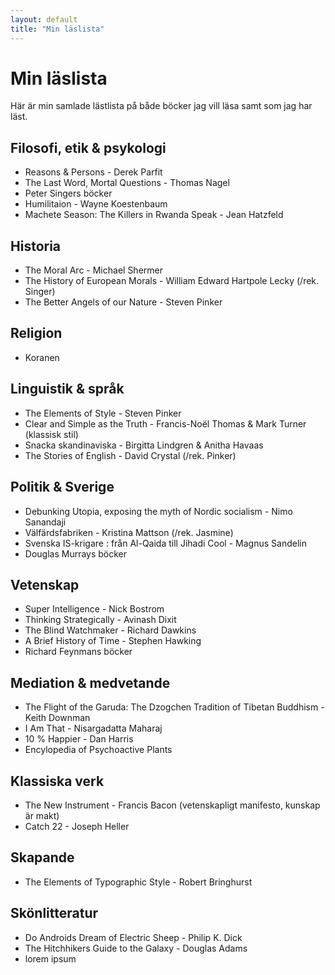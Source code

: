 ```yaml
---
layout: default
title: "Min läslista"
---
```

# Min läslista
Här är min samlade lästlista på både böcker jag vill läsa samt som jag har läst.
## Filosofi, etik & psykologi
* Reasons & Persons - Derek Parfit
* The Last Word, Mortal Questions - Thomas Nagel
* Peter Singers böcker
* Humilitaion - Wayne Koestenbaum
* Machete Season: The Killers in Rwanda Speak - Jean Hatzfeld
## Historia
* The Moral Arc - Michael Shermer
* The History of European Morals - William Edward Hartpole Lecky (/rek. Singer)
* The Better Angels of our Nature - Steven Pinker
## Religion
* Koranen
## Linguistik & språk
* The Elements of Style - Steven Pinker
* Clear and Simple as the Truth - Francis-Noël Thomas & Mark Turner (klassisk stil)
* Snacka skandinaviska - Birgitta Lindgren & Anitha Havaas
* The Stories of English - David Crystal (/rek. Pinker)
## Politik & Sverige
* Debunking Utopia, exposing the myth of Nordic socialism - Nimo Sanandaji
* Välfärdsfabriken - Kristina Mattson (/rek. Jasmine)
* Svenska IS-krigare : från Al-Qaida till Jihadi Cool - Magnus Sandelin
* Douglas Murrays böcker
## Vetenskap
* Super Intelligence - Nick Bostrom
* Thinking Strategically - Avinash Dixit
* The Blind Watchmaker - Richard Dawkins
* A Brief History of Time - Stephen Hawking
* Richard Feynmans böcker
## Mediation & medvetande
* The Flight of the Garuda: The Dzogchen Tradition of Tibetan Buddhism - Keith Downman
* I Am That - Nisargadatta Maharaj
* 10 % Happier - Dan Harris
* Encylopedia of Psychoactive Plants
## Klassiska verk
* The New Instrument - Francis Bacon (vetenskapligt manifesto, kunskap är makt)
* Catch 22 - Joseph Heller
## Skapande
* The Elements of Typographic Style - Robert Bringhurst
## Skönlitteratur
* Do Androids Dream of Electric Sheep - Philip K. Dick
* The Hitchhikers Guide to the Galaxy - Douglas Adams
* lorem ipsum
